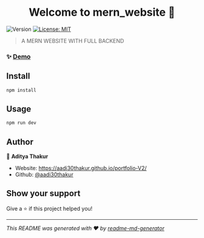 <h1 align="center">Welcome to mern_website 👋</h1>
<p>
  <img alt="Version" src="https://img.shields.io/badge/version-1.0.0-blue.svg?cacheSeconds=2592000" />
  <a href="#" target="_blank">
    <img alt="License: MIT" src="https://img.shields.io/badge/License-MIT-yellow.svg" />
  </a>
</p>

> A MERN WEBSITE WITH FULL BACKEND

### ✨ [Demo](https://tees-store.herokuapp.com/)

## Install

```sh
npm install
```

## Usage

```sh
npm run dev
```

## Author

👤 **Aditya Thakur**

- Website: https://aadi30thakur.github.io/portfolio-V2/
- Github: [@aadi30thakur](https://github.com/aadi30thakur)

## Show your support

Give a ⭐️ if this project helped you!

---

_This README was generated with ❤️ by [readme-md-generator](https://github.com/kefranabg/readme-md-generator)_
